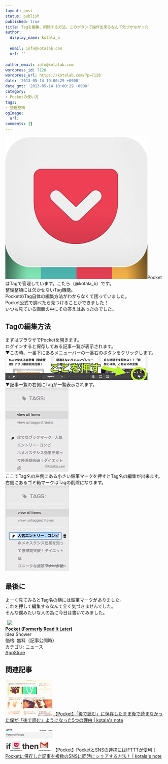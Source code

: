 ```yaml
---
layout: post
status: publish
published: true
title: Tagを編集、削除する方法。このボタンで操作出来るなんて気づかなかった
author:
  display_name: kotala_b

  email: info@kotalab.com
  url: ''

author_email: info@kotalab.com
wordpress_id: 7128
wordpress_url: https://kotalab.com/?p=7128
date: '2013-05-14 19:00:29 +0900'
date_gmt: '2013-05-14 10:00:29 +0900'
category:
- Pocketの使い方
tags:
- 整理整頓
ogImage:
  url:
comments: []
---
```

<p><img src="/wp-content/uploads/pocket_130426-448x448.png" alt="pocket_130426" width="448" height="448" class="alignnone size-large wp-image-6923" />PocketはTagで管理しています。こたら（@kotala_b）です。<br />
整理整頓には欠かせないTag機能。<br />
PocketのTag自体の編集方法がわからなくて困っていました。<br />
Pocket公式で調べたら見つけることができました！<br />
いつも見ている画面の中にその答えはあったのでした。<br />
</p>
<!--more-->
<h2>Tagの編集方法</h2>
<p>まずはブラウザでPocketを開きます。<br />
ログインすると保存してある記事一覧が表示されます。<br />
▼この時、一番下にあるメニューバーの一番右のボタンをクリックします。<br />
<img src="/wp-content/uploads/pockettag_130514_01-448x77.jpg" alt="pockettag_130514_01" width="448" height="77" class="alignnone size-large wp-image-7129" /><br />
▼記事一覧の右側にTagが一覧表示されます。<br />
<img src="/wp-content/uploads/pockettag_130514_02.jpg" alt="pockettag_130514_02" width="199" height="264" class="alignnone size-full wp-image-7131" /><br />
ここでTag名の左側にある小さい鉛筆マークを押すとTag名の編集が出来ます。<br />
右側にあるゴミ箱マークはTagの削除になります。<br />
<img src="/wp-content/uploads/pockettag_130514_03.jpg" alt="pockettag_130514_03" width="201" height="268" class="alignnone size-full wp-image-7130" /></p>
<h2>最後に</h2>
<p>よーく見てみるとTag名の横には鉛筆マークがありました。<br />
これを押して編集するなんて全く気づきませんでした。<br />
そんな僕みたいな人の為に今日は書いてみました。</p>
<div class="applink">
<div class="applinkimg"><a href="https://itunes.apple.com/jp/app/pocket-formerly-read-it-later/id309601447?mt=8&uo=4&at=10l4yU" rel="nofollow" target="_blank"><img hspace="6" src="http://a265.phobos.apple.com/us/r1000/049/Purple4/v4/42/7b/c6/427bc619-838e-88d2-5bdb-4b82d2b4d4e4/IconPhone_57.png" width="80" /></a></div>
<div class="applinktext">
<div class="applinktitle"><strong><a href="https://itunes.apple.com/jp/app/pocket-formerly-read-it-later/id309601447?mt=8&uo=4&at=10l4yU" rel="nofollow" target="_blank">Pocket (Formerly Read It Later)</a></strong></div>
<div class="applinkinfo">Idea Shower</div>
<div class="applinkinfo">価格: 無料（記事公開時）</div>
<div class="applinkinfo">カテゴリ: ニュース</div>
</div>
<div class="clear"></div>
<div class="appstorelink"><a href="https://itunes.apple.com/jp/app/pocket-formerly-read-it-later/id309601447?mt=8&uo=4&at=10l4yU" rel="nofollow" target="_blank">AppStore</a></div>
</div>
<h2 class="rele">関連記事</h2>
<p><a href="/pocket-five-reason" target="_blank"><img  class="alignleft" src="/wp-content/uploads/pocket_130513.jpg" alt="【Pocket】「後で読む」に保存したまま後で読まなかった僕が「後で読む」ようになった5つの理由 | kotala's note" width="150" /></a><a href="/pocket-five-reason" target="_blank">【Pocket】「後で読む」に保存したまま後で読まなかった僕が「後で読む」ようになった5つの理由 | kotala's note</a><br style="clear:both;" /><br />
<a href="/pocket-ifttt" target="_blank"><img  class="alignleft" src="/wp-content/uploads/pocketsns_130510-448x216.jpg" alt="【Pocket】PocketとSNSの連携にはIFTTTが便利！Pocketに保存した記事を複数のSNSに同時にシェアする方法！ | kotala's note" width="150" /></a><a href="/pocket-ifttt" target="_blank">【Pocket】PocketとSNSの連携にはIFTTTが便利！Pocketに保存した記事を複数のSNSに同時にシェアする方法！ | kotala's note</a><br style="clear:both;" /></p>
